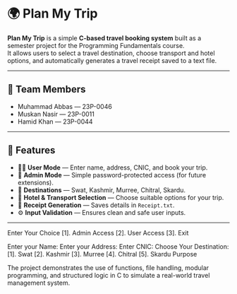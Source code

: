 # 🌍 Plan My Trip

**Plan My Trip** is a simple **C-based travel booking system** built as a semester project for the Programming Fundamentals course.  
It allows users to select a travel destination, choose transport and hotel options, and automatically generates a travel receipt saved to a text file.

---

## 👥 Team Members
- Muhammad Abbas — 23P-0046  
- Muskan Nasir — 23P-0011  
- Hamid Khan — 23P-0044  

---

## 🎯 Features
- 🧍‍♂️ **User Mode** — Enter name, address, CNIC, and book your trip.  
- 🔐 **Admin Mode** — Simple password-protected access (for future extensions).  
- 🌄 **Destinations** — Swat, Kashmir, Murree, Chitral, Skardu.  
- 🏨 **Hotel & Transport Selection** — Choose suitable options for your trip.  
- 🧾 **Receipt Generation** — Saves details in `Receipt.txt`.  
- ⚙️ **Input Validation** — Ensures clean and safe user inputs.

---


Enter Your Choice
 [1]. Admin Access
 [2]. User Access
 [3]. Exit

Enter your Name:
Enter your Address:
Enter CNIC:
Choose Your Destination:
 [1]. Swat
 [2]. Kashmir
 [3]. Murree
 [4]. Chitral
 [5]. Skardu
Purpose

The project demonstrates the use of functions, file handling, modular programming, and structured logic in C to simulate a real-world travel management system.

